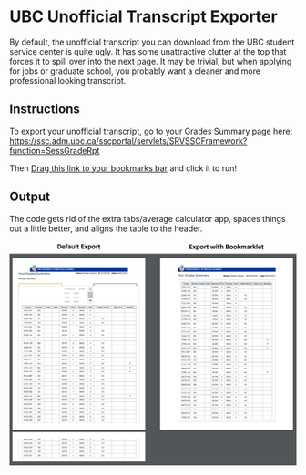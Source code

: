 # UBC Unofficial Transcript Exporter

By default, the unofficial transcript you can download from the UBC student service center is quite ugly. It has some unattractive clutter at the top that forces it to spill over into the next page. It may be trivial, but when applying for jobs or graduate school, you probably want a cleaner and more professional looking transcript.

## Instructions

To export your unofficial transcript, go to your Grades Summary page here: https://ssc.adm.ubc.ca/sscportal/servlets/SRVSSCFramework?function=SessGradeRpt

Then <a href="javascript:(function()%7Bjavascript%3Avoid%20function()%7Biframe%3Ddocument.querySelector('%23iframe-main').contentWindow.document%2C%5B'%23UbcHeaderWrapper'%2C'%23UbcBottomInfoWrapper'%2C'%23UbcUtilNavWrapper'%5D.forEach(function(n)%7Bdocument.querySelector(n).remove()%7D)%2C%5B'%23calculator_title'%2C'%23calculator_title_text'%2C'.ui-tabs-nav'%5D.forEach(function(n)%7Biframe.querySelector(n).remove()%7D)%2Ciframe.querySelector('h1').style%3D'margin%3A10px%200%20-20px%2070px%3B'%2Ciframe.querySelector('%23header-invisible%20img').style%3D'margin-bottom%3A%2015px%3B'%2Ciframe.querySelector('%23tabs').style%3D'margin%3A%200px%20auto%3B%20width%3A590px'%2Ciframe.querySelector('%23printer').click()%7D()%7D)()">Drag this link to your bookmarks bar</a> and click it to run!

## Output

The code gets rid of the extra tabs/average calculator app, spaces things out a little better, and aligns the table to the header. 

![](./Comparison.png "Logo Title Text 1")

